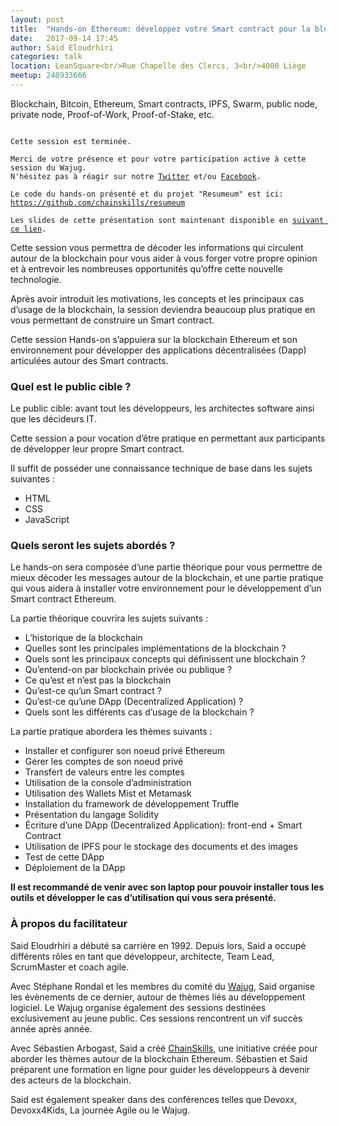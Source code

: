 ```yaml
---
layout: post
title:  "Hands-on Ethereum: développez votre Smart contract pour la blockchain"
date:   2017-09-14 17:45
author: Said Eloudrhiri 
categories: talk
location: LeanSquare<br/>Rue Chapelle des Clercs, 3<br/>4000 Liège
meetup: 240933666
---
```



Blockchain, Bitcoin, Ethereum, Smart contracts, IPFS, Swarm, public node, private node, Proof-of-Work, Proof-of-Stake, etc.

<code>
Cette session est terminée. 
<br/>Merci de votre présence et pour votre participation active à cette session du Wajug.
N'hésitez pas à réagir sur notre <a href="https://twitter.com/wajug">Twitter</a> et/ou <a href="https://www.facebook.com/wajug.be">Facebook</a>.
<br/>Le code du hands-on présenté et du projet "Resumeum" est ici: <a href='https://github.com/chainskills/resumeum'>https://github.com/chainskills/resumeum</a>
<br/>Les slides de cette présentation sont maintenant disponible en <a href='https://www.slideshare.net/sarbogast/ethereum-for-visionary-dummies-76899047'>suivant ce lien</a>.
</code>

Cette session vous permettra de décoder les informations qui circulent autour de la blockchain pour vous aider à vous forger votre propre opinion et à entrevoir les nombreuses opportunités qu’offre cette nouvelle technologie.

Après avoir introduit les motivations, les concepts et les principaux cas d’usage de la blockchain, la session deviendra beaucoup plus pratique en vous permettant de construire un Smart contract.

Cette session Hands-on s’appuiera sur la blockchain Ethereum et son environnement pour développer des applications décentralisées (Dapp) articulées autour des Smart contracts. 

### Quel est le public cible ?

Le public cible: avant tout les développeurs, les architectes software ainsi que les décideurs IT.

Cette session a pour vocation d’être pratique en permettant aux participants de développer leur propre Smart contract.

Il suffit de posséder une connaissance technique de base dans les sujets suivantes :

- HTML
- CSS
- JavaScript


### Quels seront les sujets abordés ?

Le hands-on sera composée d’une partie théorique pour vous permettre de mieux décoder les messages autour de la blockchain, et une partie pratique qui vous aidera à installer votre environnement pour le développement d’un Smart contract Ethereum.

La partie théorique couvrira les sujets suivants :

- L’historique de la blockchain
- Quelles sont les principales implémentations de la blockchain ?
- Quels sont les principaux concepts qui définissent une blockchain ?
- Qu’entend-on par blockchain privée ou publique ?
- Ce qu’est et n’est pas la blockchain
- Qu’est-ce qu’un Smart contract ?
- Qu’est-ce qu’une DApp (Decentralized Application) ?
- Quels sont les différents cas d’usage de la blockchain ?

La partie pratique abordera les thèmes suivants :

- Installer et configurer son noeud privé Ethereum
- Gérer les comptes de son noeud privé
- Transfert de valeurs entre les comptes
- Utilisation de la console d’administration
- Utilisation des Wallets Mist et Metamask  
- Installation du framework de développement Truffle
- Présentation du langage Solidity
- Écriture d’une DApp (Decentralized Application): front-end + Smart Contract
- Utilisation de IPFS pour le stockage des documents et des images 
- Test de cette DApp
- Déploiement de la DApp

**Il est recommandé de venir avec son laptop pour pouvoir installer tous les outils et développer le cas d’utilisation qui vous sera présenté.**

### À propos du facilitateur

Said Eloudrhiri a débuté sa carrière en 1992. Depuis lors, Said a occupé différents rôles en tant que développeur, architecte, Team Lead, ScrumMaster et coach agile.
 
Avec Stéphane Rondal et les membres du comité du [Wajug](http://www.wajug.be), Said organise les évènements de ce dernier, autour de thèmes liés au développement logiciel. Le Wajug organise également des sessions destinées exclusivement au jeune public. Ces sessions rencontrent un vif succès année après année.

Avec Sébastien Arbogast, Said a créé [ChainSkills](http://chainskills.com), une initiative créée pour aborder les thèmes autour de la blockchain Ethereum. Sébastien et Said préparent une formation en ligne pour guider les développeurs à devenir des acteurs de la blockchain.

Said est également speaker dans des conférences telles que Devoxx, Devoxx4Kids, La journée Agile ou le Wajug.


